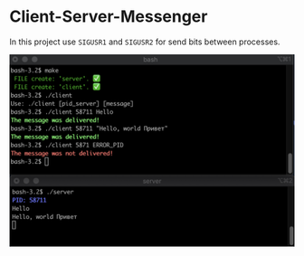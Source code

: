 # Client-Server-Messenger

In this project use ``SIGUSR1`` and ``SIGUSR2`` for send bits between processes.

<p align="left">
  <img src="screen.png" title="Screenshot"/>
</p>
